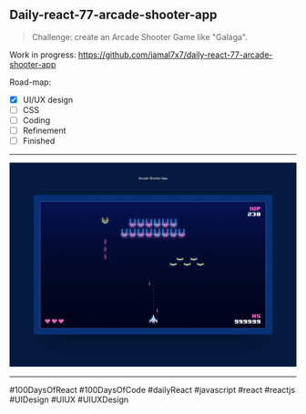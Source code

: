 ## Daily-react-77-arcade-shooter-app

> Challenge: create an Arcade Shooter Game like "Galaga".

Work in progress: https://github.com/jamal7x7/daily-react-77-arcade-shooter-app

Road-map:

- [x] UI/UX design
- [ ] CSS
- [ ] Coding
- [ ] Refinement
- [ ] Finished

---

![Alt text](src/images/daily-react-77-arcade-shooter-app.png?raw=true "App UI")



---

#100DaysOfReact #100DaysOfCode #dailyReact #javascript #react #reactjs #UIDesign #UIUX #UIUXDesign
